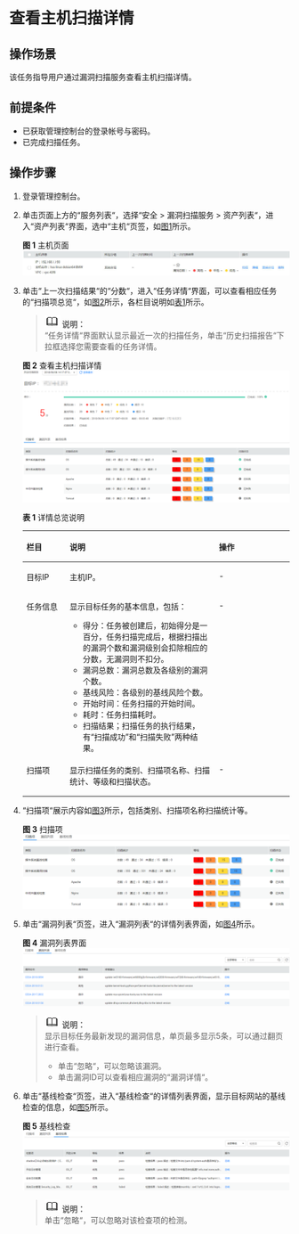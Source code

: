 # 查看主机扫描详情<a name="ZH-CN_TOPIC_0115901714"></a>

## 操作场景<a name="section155703613202"></a>

该任务指导用户通过漏洞扫描服务查看主机扫描详情。

## 前提条件<a name="section15638143511224"></a>

-   已获取管理控制台的登录帐号与密码。
-   已完成扫描任务。

## 操作步骤<a name="section1543811533713"></a>

1.  登录管理控制台。
2.  单击页面上方的“服务列表“，选择“安全  \>  漏洞扫描服务  \>  资产列表“，进入“资产列表“界面，选中“主机“页签，如[图1](#fig15435138132214)所示。

    **图 1**  主机页面<a name="fig15435138132214"></a>  
    ![](figures/主机页面.jpg "主机页面")

3.  单击“上一次扫描结果“的“分数“，进入“任务详情“界面，可以查看相应任务的“扫描项总览“，如[图2](#fig1539218190447)所示，各栏目说明如[表1](#table0392161914440)所示。

    >![](public_sys-resources/icon-note.gif) **说明：**   
    >“任务详情“界面默认显示最近一次的扫描任务，单击“历史扫描报告“下拉框选择您需要查看的任务详情。  

    **图 2**  查看主机扫描详情<a name="fig1539218190447"></a>  
    ![](figures/查看主机扫描详情.png "查看主机扫描详情")

    **表 1**  详情总览说明

    <a name="table0392161914440"></a>
    <table><thead align="left"><tr id="row43921019104414"><th class="cellrowborder" valign="top" width="16.170000000000005%" id="mcps1.2.4.1.1"><p id="p1339211919441"><a name="p1339211919441"></a><a name="p1339211919441"></a>栏目</p>
    </th>
    <th class="cellrowborder" valign="top" width="55.89000000000001%" id="mcps1.2.4.1.2"><p id="p9392151915441"><a name="p9392151915441"></a><a name="p9392151915441"></a>说明</p>
    </th>
    <th class="cellrowborder" valign="top" width="27.940000000000005%" id="mcps1.2.4.1.3"><p id="p11392171914449"><a name="p11392171914449"></a><a name="p11392171914449"></a>操作</p>
    </th>
    </tr>
    </thead>
    <tbody><tr id="row23921619114412"><td class="cellrowborder" valign="top" width="16.170000000000005%" headers="mcps1.2.4.1.1 "><p id="p239241914449"><a name="p239241914449"></a><a name="p239241914449"></a>目标IP</p>
    </td>
    <td class="cellrowborder" valign="top" width="55.89000000000001%" headers="mcps1.2.4.1.2 "><p id="p4392181912443"><a name="p4392181912443"></a><a name="p4392181912443"></a>主机IP。</p>
    </td>
    <td class="cellrowborder" valign="top" width="27.940000000000005%" headers="mcps1.2.4.1.3 "><p id="p19601521614"><a name="p19601521614"></a><a name="p19601521614"></a>-</p>
    </td>
    </tr>
    <tr id="row14392101924413"><td class="cellrowborder" valign="top" width="16.170000000000005%" headers="mcps1.2.4.1.1 "><p id="p1139291914449"><a name="p1139291914449"></a><a name="p1139291914449"></a>任务信息</p>
    </td>
    <td class="cellrowborder" valign="top" width="55.89000000000001%" headers="mcps1.2.4.1.2 "><p id="p143922197442"><a name="p143922197442"></a><a name="p143922197442"></a>显示目标任务的基本信息，包括：</p>
    <a name="ul153921319144417"></a><a name="ul153921319144417"></a><ul id="ul153921319144417"><li>得分：任务被创建后，初始得分是一百分，任务扫描完成后，根据扫描出的漏洞个数和漏洞级别会扣除相应的分数，无漏洞则不扣分。</li><li>漏洞总数：漏洞总数及各级别的漏洞个数。</li><li>基线风险：各级别的基线风险个数。</li><li>开始时间：任务扫描的开始时间。</li><li>耗时：任务扫描耗时。</li><li>扫描结果；扫描任务的执行结果，有<span class="parmvalue" id="parmvalue439201916446"><a name="parmvalue439201916446"></a><a name="parmvalue439201916446"></a>“扫描成功”</span>和<span class="parmvalue" id="parmvalue15392319144414"><a name="parmvalue15392319144414"></a><a name="parmvalue15392319144414"></a>“扫描失败”</span>两种结果。</li></ul>
    </td>
    <td class="cellrowborder" valign="top" width="27.940000000000005%" headers="mcps1.2.4.1.3 "><p id="p12891161033"><a name="p12891161033"></a><a name="p12891161033"></a>-</p>
    </td>
    </tr>
    <tr id="row639201914444"><td class="cellrowborder" valign="top" width="16.170000000000005%" headers="mcps1.2.4.1.1 "><p id="p18392181944412"><a name="p18392181944412"></a><a name="p18392181944412"></a>扫描项</p>
    </td>
    <td class="cellrowborder" valign="top" width="55.89000000000001%" headers="mcps1.2.4.1.2 "><p id="p2392171911447"><a name="p2392171911447"></a><a name="p2392171911447"></a>显示扫描任务的类别、扫描项名称、扫描统计、等级和扫描状态。</p>
    </td>
    <td class="cellrowborder" valign="top" width="27.940000000000005%" headers="mcps1.2.4.1.3 "><p id="p15919191212159"><a name="p15919191212159"></a><a name="p15919191212159"></a>-</p>
    </td>
    </tr>
    </tbody>
    </table>

4.  “扫描项“展示内容如[图3](#fig1725275904412)所示，包括类别、扫描项名称扫描统计等。

    **图 3**  扫描项<a name="fig1725275904412"></a>  
    ![](figures/扫描项.png "扫描项")

5.  单击“漏洞列表“页签，进入“漏洞列表“的详情列表界面，如[图4](#fig20644132619453)所示。

    **图 4**  漏洞列表界面<a name="fig20644132619453"></a>  
    ![](figures/漏洞列表界面.png "漏洞列表界面")

    >![](public_sys-resources/icon-note.gif) **说明：**   
    >显示目标任务最新发现的漏洞信息，单页最多显示5条，可以通过翻页进行查看。  
    >-   单击“忽略“，可以忽略该漏洞。  
    >-   单击漏洞ID可以查看相应漏洞的“漏洞详情“。  

6.  单击“基线检查“页签，进入“基线检查“的详情列表界面，显示目标网站的基线检查的信息，如[图5](#fig1113024674619)所示。

    **图 5**  基线检查<a name="fig1113024674619"></a>  
    ![](figures/基线检查.png "基线检查")

    >![](public_sys-resources/icon-note.gif) **说明：**   
    >单击“忽略“，可以忽略对该检查项的检测。  


